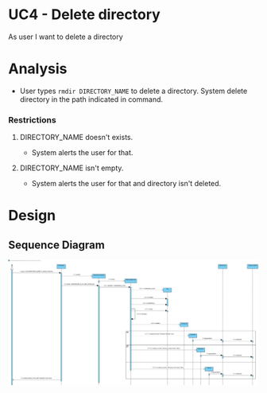 # UC4 - Delete directory

As user I want to delete a directory

# Analysis

- User types `rmdir DIRECTORY_NAME` to delete a directory. System delete directory in the path indicated in command.

### Restrictions

1. DIRECTORY_NAME doesn't exists.
    - System alerts the user for that.
    
2. DIRECTORY_NAME isn't empty.
    - System alerts the user for that and directory isn't deleted.

# Design

## Sequence Diagram

![uc4-sd](SD_UC4.jpg)